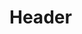 <!-- TITLE: 1936 -->
<!-- SUBTITLE: Événements qui se sont produit en l'an 1936 du calendrier Grégorien. -->

# Header